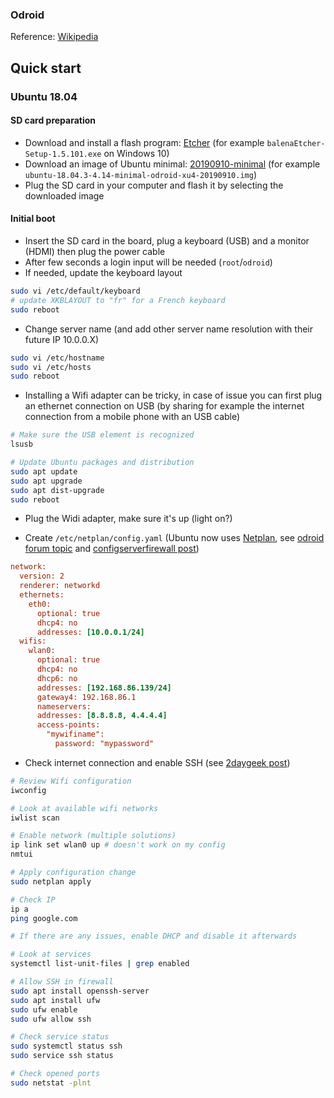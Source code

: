 ### Odroid

Reference: [Wikipedia](https://en.wikipedia.org/wiki/ODROID)

## Quick start

### Ubuntu 18.04

#### SD card preparation

- Download and install a flash program: [Etcher](https://www.balena.io/etcher/) (for example `balenaEtcher-Setup-1.5.101.exe` on Windows 10)
- Download an image of Ubuntu minimal: [20190910-minimal](https://wiki.odroid.com/odroid-xu4/os_images/linux/ubuntu_4.14/20190910-minimal) (for example `ubuntu-18.04.3-4.14-minimal-odroid-xu4-20190910.img`)
- Plug the SD card in your computer and flash it by selecting the downloaded image

#### Initial boot

- Insert the SD card in the board, plug a keyboard (USB) and a monitor (HDMI) then plug the power cable
- After few seconds a login input will be needed (`root`/`odroid`)
- If needed, update the keyboard layout

```bash
sudo vi /etc/default/keyboard
# update XKBLAYOUT to "fr" for a French keyboard
sudo reboot
```

- Change server name (and add other server name resolution with their future IP 10.0.0.X)

```bash
sudo vi /etc/hostname
sudo vi /etc/hosts
sudo reboot
```

- Installing a Wifi adapter can be tricky, in case of issue you can first plug an ethernet connection on USB (by sharing for example the internet connection from a mobile phone with an USB cable)

```bash
# Make sure the USB element is recognized
lsusb

# Update Ubuntu packages and distribution
sudo apt update
sudo apt upgrade
sudo apt dist-upgrade
sudo reboot
```

- Plug the Widi adapter, make sure it's up (light on?)

- Create `/etc/netplan/config.yaml` (Ubuntu now uses [Netplan](https://netplan.io/), see [odroid forum topic](https://forum.odroid.com/viewtopic.php?t=30766) and [configserverfirewall post](https://www.configserverfirewall.com/ubuntu-linux/configure-ubuntu-server-static-ip-address/))
  
```ini
network:
  version: 2
  renderer: networkd
  ethernets:
    eth0:
      optional: true
      dhcp4: no
      addresses: [10.0.0.1/24]
  wifis:
    wlan0:
      optional: true
      dhcp4: no
      dhcp6: no
      addresses: [192.168.86.139/24]
      gateway4: 192.168.86.1
      nameservers:
      addresses: [8.8.8.8, 4.4.4.4]
      access-points:
        "mywifiname":
          password: "mypassword"
```
  
- Check internet connection and enable SSH (see [2daygeek post](https://www.2daygeek.com/enable-disable-up-down-nic-network-interface-port-linux-using-ifconfig-ifdown-ifup-ip-nmcli-nmtui/))

```bash
# Review Wifi configuration
iwconfig

# Look at available wifi networks
iwlist scan

# Enable network (multiple solutions)
ip link set wlan0 up # doesn't work on my config
nmtui

# Apply configuration change
sudo netplan apply

# Check IP
ip a
ping google.com

# If there are any issues, enable DHCP and disable it afterwards

# Look at services
systemctl list-unit-files | grep enabled

# Allow SSH in firewall
sudo apt install openssh-server
sudo apt install ufw
sudo ufw enable
sudo ufw allow ssh

# Check service status
sudo systemctl status ssh
sudo service ssh status

# Check opened ports
sudo netstat -plnt
````
